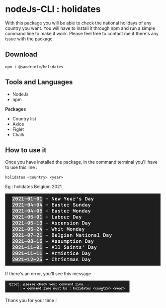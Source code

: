 # nodeJs-CLI : holidates

With this package you will be able to check the national holidays of any country you want. You will have to install it through npm and run a simple command line to make it work. Please feel free to contact me if there's any issue with the package.

## Download 

`npm i @sandrinle/holidates`

## Tools and Languages
* NodeJs
* npm

__Packages__

* Country list
* Axios
* Figlet
* Chalk

## How to use it

Once you have installed the package, in the command terminal you'll have to use this line :

`holidates <country> <year>`

Eg : holidates Belgium 2021

![results](results.png)

If there's an error, you'll see this message

![error](error.png)

Thank you for your time ! 